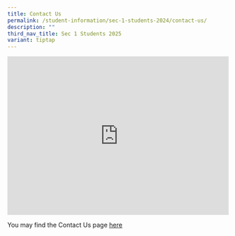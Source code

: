 ```yaml
---
title: Contact Us
permalink: /student-information/sec-1-students-2024/contact-us/
description: ""
third_nav_title: Sec 1 Students 2025
variant: tiptap
---
```

<div class="iframe-wrapper"><iframe height="359" width="500" allowfullscreen="true" frameborder="0" src="https://docs.google.com/presentation/d/e/2PACX-1vR_NviFD4xoWP1D9FK4fAF5IYrUpIRnqdKq5Xz5hef0rZTFIsurmmRiq7cUgoMwLw/embed?start=false&amp;loop=false&amp;delayms=3000"></iframe></div><p>You may find the Contact Us page&nbsp;<a href="/other-information/contact-us" rel="noopener noreferrer nofollow" target="_blank"><u>here</u></a></p>